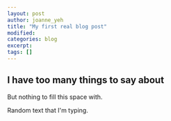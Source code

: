 ```yaml
---
layout: post
author: joanne_yeh
title: "My first real blog post"
modified:
categories: blog
excerpt:
tags: []
---
```


## I have too many things to say about

But nothing to fill this space with.

Random text that I'm typing. 
